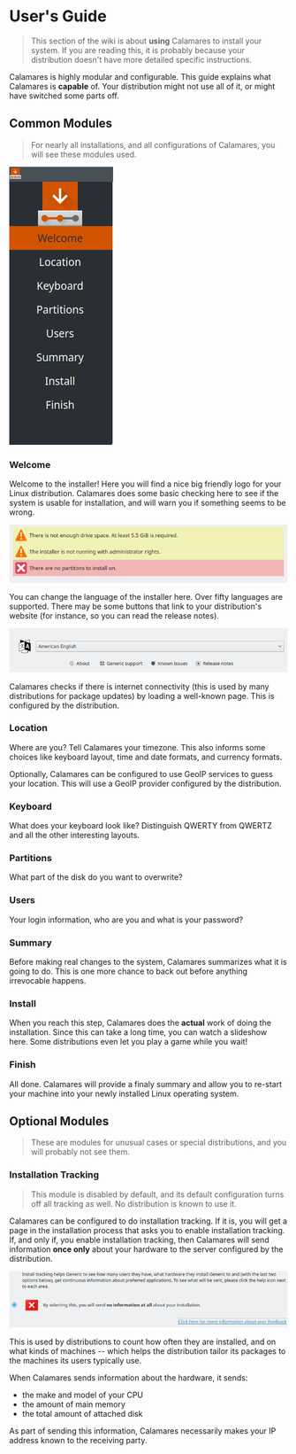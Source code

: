 # User's Guide

> This section of the wiki is about **using** Calamares to install
> your system. If you are reading this, it is probably because
> your distribution doesn't have more detailed specific instructions.

Calamares is highly modular and configurable. This
guide explains what Calamares is **capable** of.
Your distribution might not use all of it, or might have
switched some parts off.

## Common Modules

> For nearly all installations, and all configurations of Calamares,
> you will see these modules used.

![Calamares Sidebar](img/sidebar.png)

### Welcome

Welcome to the installer! Here you will find a nice big friendly
logo for your Linux distribution.
Calamares does some basic checking here to see if the system is usable
for installation, and will warn you if something seems to be wrong.

![Calamares Warnings](img/welcome-warning.png)

You can change the language of the installer here.
Over fifty languages are supported.
There may be some buttons that link
to your distribution's website (for instance, so you can read
the release notes).

![Calamares Language Selection](img/welcome-buttons.png)

Calamares checks if there is internet connectivity (this is used
by many distributions for package updates) by loading a well-known
page. This is configured by the distribution.


### Location

Where are you? Tell Calamares your timezone.
This also informs some choices like keyboard layout, time and date formats, and currency formats.

Optionally, Calamares can be configured to use GeoIP services to
guess your location. This will use a GeoIP provider configured by the
distribution.


### Keyboard

What does your keyboard look like? Distinguish QWERTY from QWERTZ and all the other
interesting layouts.


### Partitions

What part of the disk do you want to overwrite?


### Users

Your login information, who are you and what is your password?


### Summary

Before making real changes to the system, Calamares summarizes what it is going to do.
This is one more chance to back out before anything irrevocable happens.


### Install

When you reach this step, Calamares does the **actual** work of doing
the installation. Since this can take a long time, you can watch a 
slideshow here. Some distributions even let you play a game while you wait!


### Finish

All done. Calamares will provide a finaly summary and allow you to re-start your machine into your
newly installed Linux operating system.



## Optional Modules

> These are modules for unusual cases or special distributions,
> and you will probably not see them.


### Installation Tracking

> This module is disabled by default, and its default configuration
> turns off all tracking as well. No distribution is known to use it.

Calamares can be configured to do installation tracking. If it is,
you will get a page in the installation process that asks you to
enable installation tracking. If, and only if, you enable installation
tracking, then Calamares will send information **once only** about
your hardware to the server configured by the distribution.

![Calamares Tracking Page](img/tracking.png)

This is used by distributions to count how often they are installed,
and on what kinds of machines -- which helps the distribution tailor
its packages to the machines its users typically use.

When Calamares sends information about the hardware, it sends:
- the make and model of your CPU
- the amount of main memory
- the total amount of attached disk

As part of sending this information, Calamares necessarily makes
your IP address known to the receiving party.


